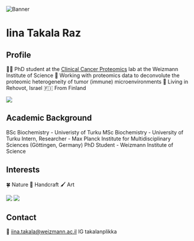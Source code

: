 ![Banner](https://github.com/iinaraz/iinaraz.github.io/cesarea.jpg)

# Iina Takala Raz

## Profile

👩‍🔬 PhD student at the [Clinical Cancer Proteomics](https://www.weizmann.ac.il/mcb/TGeiger/) lab at the Weizmann Institute of Science
🧫 Working with proteomics data to deconvolute the proteomic heterogeneity of tumor (immune) microenvironments
📍 Living in Rehovot, Israel
🇫🇮 From Finland

![](https://github.com/iinaraz/iinaraz.github.io/me_and_moomin.jpg)

## Academic Background

BSc Biochemistry - Univeristy of Turku
MSc Biochemistry - University of Turku
Intern, Researcher - Max Planck Institute for Multidisciplinary Sciences (Göttingen, Germany)
PhD Student - Weizmann Institute of Science

## Interests

🍀 Nature
🧵 Handcraft
🖌️ Art

![](https://github.com/iinaraz/iinaraz.github.io/cows_field.jpg) ![](https://github.com/iinaraz/iinaraz.github.io/tampere.jpg)

## Contact

📧 iina.takala@weizmann.ac.il
IG takalanplikka


